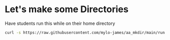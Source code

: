 # Let's make some Directories

Have students run this while on their home directory

```bash
curl -s https://raw.githubusercontent.com/mylo-james/aa_mkdir/main/run.sh | bash
```
